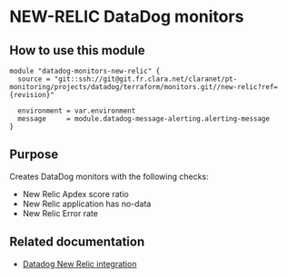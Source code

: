# NEW-RELIC DataDog monitors

## How to use this module

```
module "datadog-monitors-new-relic" {
  source = "git::ssh://git@git.fr.clara.net/claranet/pt-monitoring/projects/datadog/terraform/monitors.git//new-relic?ref={revision}"

  environment = var.environment
  message     = module.datadog-message-alerting.alerting-message
}

```

## Purpose

Creates DataDog monitors with the following checks:

- New Relic Apdex score ratio
- New Relic application has no-data
- New Relic Error rate


## Related documentation

* [Datadog New Relic integration](https://docs.datadoghq.com/integrations/new_relic/)


